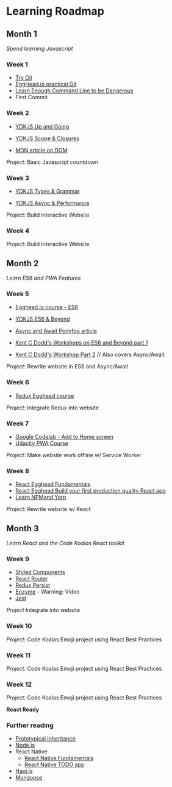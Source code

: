 # Learning Roadmap

## Month 1

*Spend learning Javascript*

### Week 1

- [Try Git](https://try.github.io)
- [EggHead.io practical Git](https://egghead.io/courses/practical-git-for-everyday-professional-use)
- [Learn Enough Command Line to be Dangerous](https://www.learnenough.com/command-line-tutorial)
- First Commit

### Week 2

- [YDKJS Up and Going](https://github.com/getify/You-Dont-Know-JS/blob/master/up%20&%20going/README.md#you-dont-know-js-up--going)

- [YDKJS Scope & Closures](https://github.com/getify/You-Dont-Know-JS/blob/master/scope%20&%20closures/README.md#you-dont-know-js-scope--closures)

- [MDN article on DOM](https://developer.mozilla.org/en-US/docs/Web/API/Document_Object_Model/Introduction)

*Project*: Basic Javascript countdown

### Week 3

- [YDKJS Types & Grammar](https://github.com/getify/You-Dont-Know-JS/blob/master/types%20&%20grammar/README.md#you-dont-know-js-types--grammar)

- [YDKJS Async & Performance](https://github.com/getify/You-Dont-Know-JS/blob/master/async%20&%20performance/README.md#you-dont-know-js-async--performance)

*Project*: Build interactive Website

### Week 4

*Project*: Build interactive Website

## Month 2

*Learn ES6 and PWA Features* 

### Week 5 

- [Egghead.io course - ES6](https://egghead.io/courses/learn-es6-ecmascript-2015)
- [YDKJS ES6 & Beyond](https://github.com/getify/You-Dont-Know-JS/blob/master/es6%20&%20beyond/README.md#you-dont-know-js-es6--beyond)
- [Async and Await Ponyfoo article](https://ponyfoo.com/articles/understanding-javascript-async-await)
- [Kent C Dodd's Workshops on ES6 and Beyond part 1](https://youtu.be/t3R3R7UyN2Y)

- [Kent C Dodd's Workshop Part 2](https://www.youtube.com/watch?v=eOKQDh50ECU&feature=youtu.be) // Also covers Async/Await

*Project*: Rewrite website in ES6 and Async/Await

### Week 6

- [Redux Egghead course](https://egghead.io/courses/getting-started-with-redux)

*Project*: Integrate Redux into website

### Week 7

- [Google Codelab - Add to Home screen](https://codelabs.developers.google.com/codelabs/add-to-home-screen/#0)
- [Udacity PWA Course](https://www.udacity.com/course/offline-web-applications--ud899)

*Project*: Make website work offline w/ Service Worker

### Week 8

- [React Egghead Fundamentals](https://egghead.io/courses/react-fundamentals)
- [React Egghead Build your first production quality React app](https://egghead.io/courses/build-your-first-production-quality-react-app)
- [Learn NPM](https://blog.risingstack.com/nodejs-at-scale-npm-best-practices/)[and Yarn](https://github.com/verekia/js-stack-from-scratch/blob/master/tutorial/01-node-yarn-package-json.md)

*Project*: Rewrite website w/ React

## Month 3

*Learn React and the Code Koalas React toolkit*

### Week 9

- [Styled Components](https://www.smashingmagazine.com/2017/01/styled-components-enforcing-best-practices-component-based-systems/)
- [React Router](https://reacttraining.com/react-router/)
- [Redux Persist](https://github.com/rt2zz/redux-persist)
- [Enzyme](https://www.youtube.com/watch?v=V5N0Ukb8LGg) - Warning: Video
- [Jest](https://facebook.github.io/jest/docs/tutorial-react.html)

*Project* Integrate into website

### Week 10

*Project*: Code Koalas Emoji project using React Best Practices

### Week 11 

*Project*: Code Koalas Emoji project using React Best Practices

### Week 12

*Project*: Code Koalas Emoji project using React Best Practices

**React Ready**

### Further reading

- [Prototypical Inheritance](https://github.com/getify/You-Dont-Know-JS/tree/master/this%20%26%20object%20prototypes)
- [Node.js](https://medium.freecodecamp.com/before-you-bury-yourself-in-packages-learn-the-node-js-runtime-itself-f9031fbd8b69#.sfy9re619)
- React Native
  - [React Native Fundamentals](https://egghead.io/courses/react-native-fundamentals)
  - [React Native TODO app](https://egghead.io/courses/build-a-react-native-todo-application)
- [Hapi.js](https://hapijs.com/tutorials/getting-started?lang=en_US)
- [Mongoose](http://mongoosejs.com/docs/guide.html)

